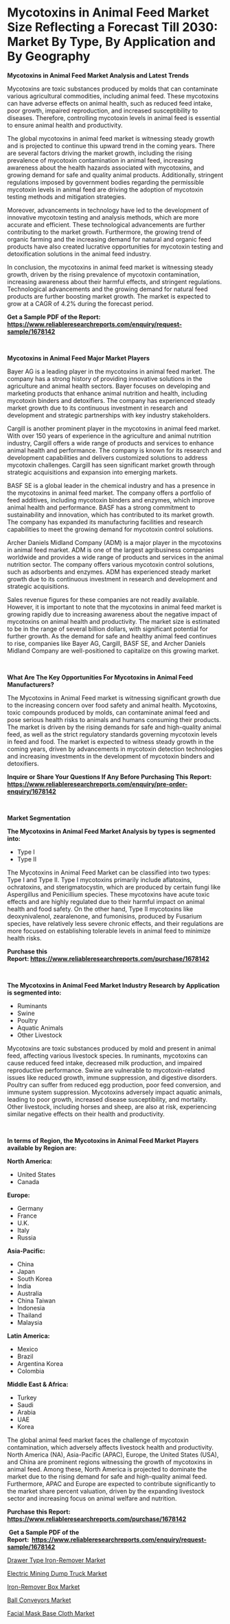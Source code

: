 <p><h1>Mycotoxins in Animal Feed Market Size Reflecting a Forecast Till 2030: Market By Type, By Application and By Geography</h1></p><p><strong>Mycotoxins in Animal Feed Market Analysis and Latest Trends</strong></p>
<p><p>Mycotoxins are toxic substances produced by molds that can contaminate various agricultural commodities, including animal feed. These mycotoxins can have adverse effects on animal health, such as reduced feed intake, poor growth, impaired reproduction, and increased susceptibility to diseases. Therefore, controlling mycotoxin levels in animal feed is essential to ensure animal health and productivity.</p><p>The global mycotoxins in animal feed market is witnessing steady growth and is projected to continue this upward trend in the coming years. There are several factors driving the market growth, including the rising prevalence of mycotoxin contamination in animal feed, increasing awareness about the health hazards associated with mycotoxins, and growing demand for safe and quality animal products. Additionally, stringent regulations imposed by government bodies regarding the permissible mycotoxin levels in animal feed are driving the adoption of mycotoxin testing methods and mitigation strategies.</p><p>Moreover, advancements in technology have led to the development of innovative mycotoxin testing and analysis methods, which are more accurate and efficient. These technological advancements are further contributing to the market growth. Furthermore, the growing trend of organic farming and the increasing demand for natural and organic feed products have also created lucrative opportunities for mycotoxin testing and detoxification solutions in the animal feed industry.</p><p>In conclusion, the mycotoxins in animal feed market is witnessing steady growth, driven by the rising prevalence of mycotoxin contamination, increasing awareness about their harmful effects, and stringent regulations. Technological advancements and the growing demand for natural feed products are further boosting market growth. The market is expected to grow at a CAGR of 4.2% during the forecast period.</p></p>
<p><strong>Get a Sample PDF of the Report:&nbsp; <a href="https://www.reliableresearchreports.com/enquiry/request-sample/1678142">https://www.reliableresearchreports.com/enquiry/request-sample/1678142</a></strong></p>
<p>&nbsp;</p>
<p><strong>Mycotoxins in Animal Feed Major Market Players</strong></p>
<p><p>Bayer AG is a leading player in the mycotoxins in animal feed market. The company has a strong history of providing innovative solutions in the agriculture and animal health sectors. Bayer focuses on developing and marketing products that enhance animal nutrition and health, including mycotoxin binders and detoxifiers. The company has experienced steady market growth due to its continuous investment in research and development and strategic partnerships with key industry stakeholders. </p><p>Cargill is another prominent player in the mycotoxins in animal feed market. With over 150 years of experience in the agriculture and animal nutrition industry, Cargill offers a wide range of products and services to enhance animal health and performance. The company is known for its research and development capabilities and delivers customized solutions to address mycotoxin challenges. Cargill has seen significant market growth through strategic acquisitions and expansion into emerging markets.</p><p>BASF SE is a global leader in the chemical industry and has a presence in the mycotoxins in animal feed market. The company offers a portfolio of feed additives, including mycotoxin binders and enzymes, which improve animal health and performance. BASF has a strong commitment to sustainability and innovation, which has contributed to its market growth. The company has expanded its manufacturing facilities and research capabilities to meet the growing demand for mycotoxin control solutions.</p><p>Archer Daniels Midland Company (ADM) is a major player in the mycotoxins in animal feed market. ADM is one of the largest agribusiness companies worldwide and provides a wide range of products and services in the animal nutrition sector. The company offers various mycotoxin control solutions, such as adsorbents and enzymes. ADM has experienced steady market growth due to its continuous investment in research and development and strategic acquisitions.</p><p>Sales revenue figures for these companies are not readily available. However, it is important to note that the mycotoxins in animal feed market is growing rapidly due to increasing awareness about the negative impact of mycotoxins on animal health and productivity. The market size is estimated to be in the range of several billion dollars, with significant potential for further growth. As the demand for safe and healthy animal feed continues to rise, companies like Bayer AG, Cargill, BASF SE, and Archer Daniels Midland Company are well-positioned to capitalize on this growing market.</p></p>
<p>&nbsp;</p>
<p><strong>What Are The Key Opportunities For Mycotoxins in Animal Feed Manufacturers?</strong></p>
<p><p>The Mycotoxins in Animal Feed market is witnessing significant growth due to the increasing concern over food safety and animal health. Mycotoxins, toxic compounds produced by molds, can contaminate animal feed and pose serious health risks to animals and humans consuming their products. The market is driven by the rising demands for safe and high-quality animal feed, as well as the strict regulatory standards governing mycotoxin levels in feed and food. The market is expected to witness steady growth in the coming years, driven by advancements in mycotoxin detection technologies and increasing investments in the development of mycotoxin binders and detoxifiers.</p></p>
<p><strong>Inquire or Share Your Questions If Any Before Purchasing This Report: <a href="https://www.reliableresearchreports.com/enquiry/pre-order-enquiry/1678142">https://www.reliableresearchreports.com/enquiry/pre-order-enquiry/1678142</a></strong></p>
<p>&nbsp;</p>
<p><strong>Market Segmentation</strong></p>
<p><strong>The Mycotoxins in Animal Feed Market Analysis by types is segmented into:</strong></p>
<p><ul><li>Type I</li><li>Type II</li></ul></p>
<p><p>The Mycotoxins in Animal Feed Market can be classified into two types: Type I and Type II. Type I mycotoxins primarily include aflatoxins, ochratoxins, and sterigmatocystin, which are produced by certain fungi like Aspergillus and Penicillium species. These mycotoxins have acute toxic effects and are highly regulated due to their harmful impact on animal health and food safety. On the other hand, Type II mycotoxins like deoxynivalenol, zearalenone, and fumonisins, produced by Fusarium species, have relatively less severe chronic effects, and their regulations are more focused on establishing tolerable levels in animal feed to minimize health risks.</p></p>
<p><strong>Purchase this Report:&nbsp;<a href="https://www.reliableresearchreports.com/purchase/1678142">https://www.reliableresearchreports.com/purchase/1678142</a></strong></p>
<p>&nbsp;</p>
<p><strong>The Mycotoxins in Animal Feed Market Industry Research by Application is segmented into:</strong></p>
<p><ul><li>Ruminants</li><li>Swine</li><li>Poultry</li><li>Aquatic Animals</li><li>Other Livestock</li></ul></p>
<p><p>Mycotoxins are toxic substances produced by mold and present in animal feed, affecting various livestock species. In ruminants, mycotoxins can cause reduced feed intake, decreased milk production, and impaired reproductive performance. Swine are vulnerable to mycotoxin-related issues like reduced growth, immune suppression, and digestive disorders. Poultry can suffer from reduced egg production, poor feed conversion, and immune system suppression. Mycotoxins adversely impact aquatic animals, leading to poor growth, increased disease susceptibility, and mortality. Other livestock, including horses and sheep, are also at risk, experiencing similar negative effects on their health and productivity.</p></p>
<p>&nbsp;</p>
<p><strong>In terms of Region, the Mycotoxins in Animal Feed Market Players available by Region are:</strong></p>
<p>
    <p> <strong> North America: </strong>
        <ul>
            <li>United States</li>
            <li>Canada</li>
        </ul>
        </p> 
    <p> <strong> Europe: </strong>
        <ul>
            <li>Germany</li>
            <li>France</li>
            <li>U.K.</li>
            <li>Italy</li>
            <li>Russia</li>
        </ul>
        </p> 
    <p> <strong> Asia-Pacific: </strong>
        <ul>
            <li>China</li>
            <li>Japan</li>
            <li>South Korea</li>
            <li>India</li>
            <li>Australia</li>
            <li>China Taiwan</li>
            <li>Indonesia</li>
            <li>Thailand</li>
            <li>Malaysia</li>
        </ul>
        </p> 
    <p> <strong> Latin America: </strong>
        <ul>
            <li>Mexico</li>
            <li>Brazil</li>
            <li>Argentina Korea</li>
            <li>Colombia</li>
        </ul>
        </p> 
    <p> <strong> Middle East & Africa: </strong>
        <ul>
            <li>Turkey</li>
            <li>Saudi</li>
            <li>Arabia</li>
            <li>UAE</li>
            <li>Korea</li>
        </ul>
    </p>
    </p>
<p><p>The global animal feed market faces the challenge of mycotoxin contamination, which adversely affects livestock health and productivity. North America (NA), Asia-Pacific (APAC), Europe, the United States (USA), and China are prominent regions witnessing the growth of mycotoxins in animal feed. Among these, North America is projected to dominate the market due to the rising demand for safe and high-quality animal feed. Furthermore, APAC and Europe are expected to contribute significantly to the market share percent valuation, driven by the expanding livestock sector and increasing focus on animal welfare and nutrition.</p></p>
<p><strong>Purchase this Report: <a href="https://www.reliableresearchreports.com/purchase/1678142">https://www.reliableresearchreports.com/purchase/1678142</a></strong></p>
<p>&nbsp;<strong>Get a Sample PDF of the Report:&nbsp;&nbsp;<a href="https://www.reliableresearchreports.com/enquiry/request-sample/1678142">https://www.reliableresearchreports.com/enquiry/request-sample/1678142</a></strong></p>
<p><strong></strong></p>
<p><p><a href="https://medium.com/@mhdhonirp23/drawer-type-iron-remover-market-size-market-outlook-and-market-forecast-2023-to-2030-e29b10c1d3b2">Drawer Type Iron-Remover Market</a></p><p><a href="https://www.linkedin.com/pulse/electric-mining-dump-truck-market-size-2023-2030-global/">Electric Mining Dump Truck Market</a></p><p><a href="https://medium.com/@yuvrajsinghrp23/iron-remover-box-market-comprehensive-assessment-by-type-application-and-geography-79ad007eb648">Iron-Remover Box Market</a></p><p><a href="https://www.linkedin.com/pulse/decoding-ball-conveyors-market-deep-dive-latest-trends-segmentation/">Ball Conveyors Market</a></p><p><a href="https://www.linkedin.com/pulse/decoding-facial-mask-base-cloth-market-deep-dive-latest-trends/">Facial Mask Base Cloth Market</a></p></p>